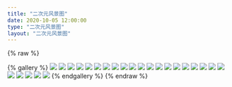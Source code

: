 ```yaml
---
title: "二次元风景图"
date: 2020-10-05 12:00:00
type: "二次元风景图"
layout: "二次元风景图"
---
```




{% raw %}

{% gallery %}
![](./assets/index/images/1.jpg)
![](./assets/index/images/2.webp)
![](./assets/index/images/3.jpg)
![](./assets/index/images/4.jpg)
![](./assets/index/images/5.jpg)
![](./assets/index/images/6.jpg)
![](./assets/index/images/7.jpg)
![](./assets/index/images/8.jpg)
![](./assets/index/images/9.jpg)
![](./assets/index/images/10.jpg)
![](./assets/index/images/11.jpg)
![](./assets/index/images/12.jpg)
![](./assets/index/images/13.jpg)
![](./assets/index/images/14.jpg)
![](./assets/index/images/15.jpg)
![](./assets/index/images/16.jpg)
![](./assets/index/images/17.jpg)
![](./assets/index/images/18.jpg)
![](./assets/index/images/19.jpg)
![](./assets/index/images/20.jpg)
![](./assets/index/images/21.jpg)
![](./assets/index/images/22.webp)
![](./assets/index/images/23.webp)
![](./assets/index/images/24.jpg)
![](./assets/index/images/25.jpg)
{% endgallery %}
{% endraw %}
